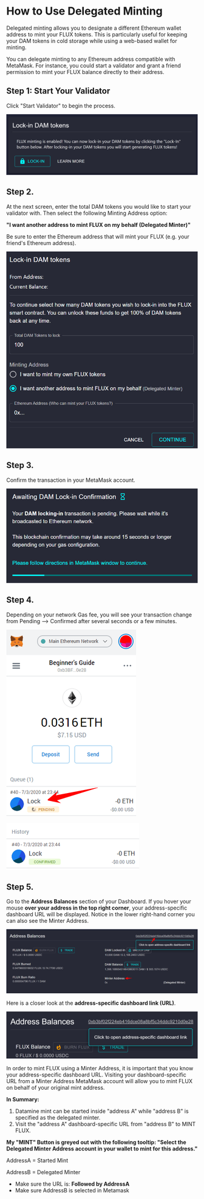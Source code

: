 # How to Use Delegated Minting

Delegated minting allows you to designate a different Ethereum wallet address to mint your FLUX tokens. This is particularly useful for keeping your DAM tokens in cold storage while using a web-based wallet for minting.

You can delegate minting to any Ethereum address compatible with MetaMask. For instance, you could start a validator and grant a friend permission to mint your FLUX balance directly to their address.

## Step 1: Start Your Validator
Click "Start Validator" to begin the process.

![Delegated Minting](../../helpArticles/assets/images/pngs/delegatedMinting/delegatedMinting1.png)

## Step 2. 
At the next screen, enter the total DAM tokens you would like to start your validator with. Then select the following Minting Address option:

**"I want another address to mint FLUX on my behalf (Delegated Minter)"**

Be sure to enter the Ethereum address that will mint your FLUX (e.g. your friend's Ethereum address). 

![Delegated Minting](../../helpArticles/assets/images/pngs/delegatedMinting/delegatedMinting2.png#_maxWidth=512)

## Step 3. 
Confirm the transaction in your MetaMask account. 

![Delegated Minting](../../helpArticles/assets/images/pngs/delegatedMinting/delegatedMinting3.png#_maxWidth=512)

## Step 4. 
Depending on your network Gas fee, you will see your transaction change from Pending --> Confirmed after several seconds or a few minutes.

![Delegated Minting](../../helpArticles/assets/images/pngs/delegatedMinting/delegatedMinting4.png#_maxWidth=512)

![Delegated Minting](../../helpArticles/assets/images/pngs/delegatedMinting/delegatedMinting5.png#_maxWidth=512)

## Step 5. 
Go to the **Address Balances** section of your Dashboard. 
If you hover your mouse **over your address in the top right corner**, your address-specific dashboard URL will be displayed. Notice in the lower right-hand corner you can also see the Minter Address. 

![Delegated Minting](../../helpArticles/assets/images/pngs/delegatedMinting/delegatedMinting6.png)

Here is a closer look at the **address-specific dashboard link (URL)**.

![Delegated Minting](../../helpArticles/assets/images/pngs/delegatedMinting/delegatedMinting7.png#_maxWidth=512)

In order to mint FLUX using a Minter Address, it is important that you know your address-specific dashboard URL.
Visiting your dashboard-specific URL from a Minter Address MetaMask account will allow you to mint FLUX on behalf of your original mint address.

**In Summary:**
1) Datamine mint can be started inside "address A" while "address B" is specified as the delegated minter. 
2) Visit the "address A" dashboard-specific URL from "address B" to MINT FLUX.

**My "MINT" Button is greyed out with the following tooltip: "Select the Delegated Minter Address account in your wallet to mint for this address."**

AddressA = Started Mint

AddressB = Delegated Minter

- Make sure the URL is: **Followed by AddressA**
- Make sure AddressB is selected in Metamask
<!-- Auto-update: 2025-10-07T06:21:08.877131 -->

<!-- Auto-update: 2025-10-10T00:08:58.156977 -->

